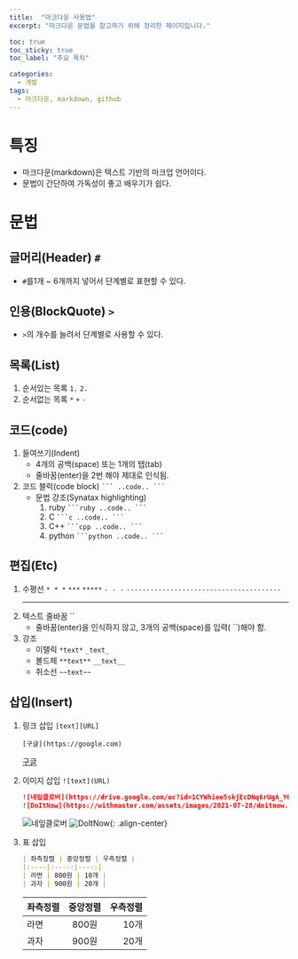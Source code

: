 ```yaml
---
title:  "마크다운 사용법"
excerpt: "마크다운 문법을 참고하기 위해 정리한 페이지입니다."

toc: true
toc_sticky: true
toc_label: "주요 목차"

categories:
  - 개발
tags:
  - 마크다운, markdown, github
---
```


# 특징

- 마크다운(markdown)은 텍스트 기반의 마크업 언어이다.
- 문법이 간단하여 가독성이 좋고 배우기가 쉽다.

# 문법

## 글머리(Header) `#`

- `#`를1개 ~ 6개까지 넣어서 단계별로 표현할 수 있다.

## 인용(BlockQuote) `>`

- `>`의 개수를 늘려서 단계별로 사용할 수 있다.

## 목록(List)

1. 순서있는 목록 `1.` `2.`
2. 순서없는 목록 `*` `+` `-`

## 코드(code)

1. 들여쓰기(Indent)     `  ` 
    - 4개의 공백(space) 또는 1개의 탭(tab)
    - 줄바꿈(enter)을 2번 해야 제대로 인식됨.
2. 코드 블럭(code block) ` ``` ..code.. ``` `
    - 문법 강조(Synatax highlighting)
        1. ruby ` ```ruby ..code.. ``` `
        2. C ` ```c ..code.. ``` `
        3. C++ ` ```cpp ..code.. ``` `
        4. python ` ```python ..code.. ``` `

## 편집(Etc)

1. 수평선 `* * *` `***` `*****` `- - -` `---------------------------------------`
   ***
3. 텍스트 줄바꿈   ``
    - 줄바꿈(enter)을 인식하지 않고, 3개의 공백(space)를 입력(  ``)해야 함.
4. 강조
    - 이탤릭 ```*text*``` ```_text_```     
    - 볼드체 ```**text**``` ```__text__```
    - 취소선 ```~~text~~```

## 삽입(Insert)

1. 링크 삽입 `[text][URL]`

    ```
    [구글](https://google.com)    
    ```
    [구글](https://google.com)    

2. 이미지 삽입 `![text](URL)`

    ```markdown
    ![네잎클로버](https://drive.google.com/uc?id=1CYWhiee5skjEcDNq6rUgA_Y0c2u1iAds)
    ![DoItNow](https://withmaster.com/assets/images/2021-07-28/doitnow.png "두잇놔"){: .align-center}
    ```
    ![네잎클로버](https://drive.google.com/uc?id=1CYWhiee5skjEcDNq6rUgA_Y0c2u1iAds)
    ![DoItNow](https://withmaster.com/assets/images/2021-07-28/doitnow.png "두잇놔"){: .align-center}

3. 표 삽입

    ```markdown
    | 좌측정렬 | 중앙정렬 | 우측정렬 |
    |:----|:----:|----:|
    | 라면 | 800원 | 10개 |
    | 과자 | 900원 | 20개 |
    ```
    | 좌측정렬 | 중앙정렬 | 우측정렬 |
    |:----|:----:|----:|
    | 라면 | 800원 | 10개 |
    | 과자 | 900원 | 20개 |